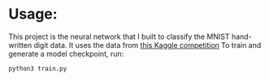 # Usage:
This project is the neural network that I built to classify the MNIST hand-written digit data. It uses the data from [this Kaggle competition](https://www.kaggle.com/c/digit-recognizer/)
To train and generate a model checkpoint, run:
```
python3 train.py
```

